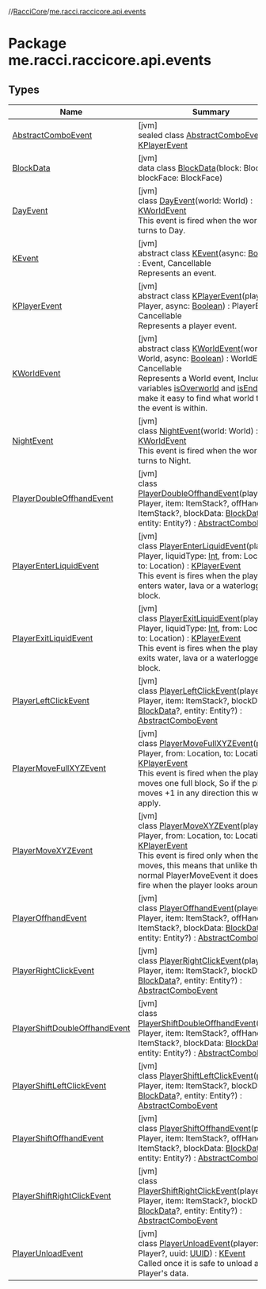 //[RacciCore](../../index.md)/[me.racci.raccicore.api.events](index.md)

# Package me.racci.raccicore.api.events

## Types

| Name | Summary |
|---|---|
| [AbstractComboEvent](-abstract-combo-event/index.md) | [jvm]<br>sealed class [AbstractComboEvent](-abstract-combo-event/index.md) : [KPlayerEvent](-k-player-event/index.md) |
| [BlockData](-block-data/index.md) | [jvm]<br>data class [BlockData](-block-data/index.md)(block: Block, blockFace: BlockFace) |
| [DayEvent](-day-event/index.md) | [jvm]<br>class [DayEvent](-day-event/index.md)(world: World) : [KWorldEvent](-k-world-event/index.md)<br>This event is fired when the world turns to Day. |
| [KEvent](-k-event/index.md) | [jvm]<br>abstract class [KEvent](-k-event/index.md)(async: [Boolean](https://kotlinlang.org/api/latest/jvm/stdlib/kotlin/-boolean/index.html)) : Event, Cancellable<br>Represents an event. |
| [KPlayerEvent](-k-player-event/index.md) | [jvm]<br>abstract class [KPlayerEvent](-k-player-event/index.md)(player: Player, async: [Boolean](https://kotlinlang.org/api/latest/jvm/stdlib/kotlin/-boolean/index.html)) : PlayerEvent, Cancellable<br>Represents a player event. |
| [KWorldEvent](-k-world-event/index.md) | [jvm]<br>abstract class [KWorldEvent](-k-world-event/index.md)(world: World, async: [Boolean](https://kotlinlang.org/api/latest/jvm/stdlib/kotlin/-boolean/index.html)) : WorldEvent, Cancellable<br>Represents a World event, Includes variables [isOverworld](-k-world-event/is-nether.md) and [isEnd](-k-world-event/is-end.md) These make it easy to find what world type the event is within. |
| [NightEvent](-night-event/index.md) | [jvm]<br>class [NightEvent](-night-event/index.md)(world: World) : [KWorldEvent](-k-world-event/index.md)<br>This event is fired when the world turns to Night. |
| [PlayerDoubleOffhandEvent](-player-double-offhand-event/index.md) | [jvm]<br>class [PlayerDoubleOffhandEvent](-player-double-offhand-event/index.md)(player: Player, item: ItemStack?, offHandItem: ItemStack?, blockData: [BlockData](-block-data/index.md)?, entity: Entity?) : [AbstractComboEvent](-abstract-combo-event/index.md) |
| [PlayerEnterLiquidEvent](-player-enter-liquid-event/index.md) | [jvm]<br>class [PlayerEnterLiquidEvent](-player-enter-liquid-event/index.md)(player: Player, liquidType: [Int](https://kotlinlang.org/api/latest/jvm/stdlib/kotlin/-int/index.html), from: Location, to: Location) : [KPlayerEvent](-k-player-event/index.md)<br>This event is fires when the player enters water, lava or a waterlogged block. |
| [PlayerExitLiquidEvent](-player-exit-liquid-event/index.md) | [jvm]<br>class [PlayerExitLiquidEvent](-player-exit-liquid-event/index.md)(player: Player, liquidType: [Int](https://kotlinlang.org/api/latest/jvm/stdlib/kotlin/-int/index.html), from: Location, to: Location) : [KPlayerEvent](-k-player-event/index.md)<br>This event is fires when the player exits water, lava or a waterlogged block. |
| [PlayerLeftClickEvent](-player-left-click-event/index.md) | [jvm]<br>class [PlayerLeftClickEvent](-player-left-click-event/index.md)(player: Player, item: ItemStack?, blockData: [BlockData](-block-data/index.md)?, entity: Entity?) : [AbstractComboEvent](-abstract-combo-event/index.md) |
| [PlayerMoveFullXYZEvent](-player-move-full-x-y-z-event/index.md) | [jvm]<br>class [PlayerMoveFullXYZEvent](-player-move-full-x-y-z-event/index.md)(player: Player, from: Location, to: Location) : [KPlayerEvent](-k-player-event/index.md)<br>This event is fired when the player moves one full block, So if the player moves +1 in any direction this will apply. |
| [PlayerMoveXYZEvent](-player-move-x-y-z-event/index.md) | [jvm]<br>class [PlayerMoveXYZEvent](-player-move-x-y-z-event/index.md)(player: Player, from: Location, to: Location) : [KPlayerEvent](-k-player-event/index.md)<br>This event is fired only when the player moves, this means that unlike the normal PlayerMoveEvent it does not fire when the player looks around. |
| [PlayerOffhandEvent](-player-offhand-event/index.md) | [jvm]<br>class [PlayerOffhandEvent](-player-offhand-event/index.md)(player: Player, item: ItemStack?, offHandItem: ItemStack?, blockData: [BlockData](-block-data/index.md)?, entity: Entity?) : [AbstractComboEvent](-abstract-combo-event/index.md) |
| [PlayerRightClickEvent](-player-right-click-event/index.md) | [jvm]<br>class [PlayerRightClickEvent](-player-right-click-event/index.md)(player: Player, item: ItemStack?, blockData: [BlockData](-block-data/index.md)?, entity: Entity?) : [AbstractComboEvent](-abstract-combo-event/index.md) |
| [PlayerShiftDoubleOffhandEvent](-player-shift-double-offhand-event/index.md) | [jvm]<br>class [PlayerShiftDoubleOffhandEvent](-player-shift-double-offhand-event/index.md)(player: Player, item: ItemStack?, offHandItem: ItemStack?, blockData: [BlockData](-block-data/index.md)?, entity: Entity?) : [AbstractComboEvent](-abstract-combo-event/index.md) |
| [PlayerShiftLeftClickEvent](-player-shift-left-click-event/index.md) | [jvm]<br>class [PlayerShiftLeftClickEvent](-player-shift-left-click-event/index.md)(player: Player, item: ItemStack?, blockData: [BlockData](-block-data/index.md)?, entity: Entity?) : [AbstractComboEvent](-abstract-combo-event/index.md) |
| [PlayerShiftOffhandEvent](-player-shift-offhand-event/index.md) | [jvm]<br>class [PlayerShiftOffhandEvent](-player-shift-offhand-event/index.md)(player: Player, item: ItemStack?, offHandItem: ItemStack?, blockData: [BlockData](-block-data/index.md)?, entity: Entity?) : [AbstractComboEvent](-abstract-combo-event/index.md) |
| [PlayerShiftRightClickEvent](-player-shift-right-click-event/index.md) | [jvm]<br>class [PlayerShiftRightClickEvent](-player-shift-right-click-event/index.md)(player: Player, item: ItemStack?, blockData: [BlockData](-block-data/index.md)?, entity: Entity?) : [AbstractComboEvent](-abstract-combo-event/index.md) |
| [PlayerUnloadEvent](-player-unload-event/index.md) | [jvm]<br>class [PlayerUnloadEvent](-player-unload-event/index.md)(player: Player?, uuid: [UUID](https://docs.oracle.com/javase/8/docs/api/java/util/UUID.html)) : [KEvent](-k-event/index.md)<br>Called once it is safe to unload a Player's data. |
